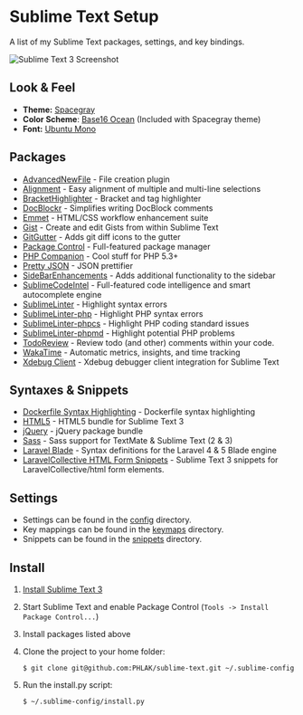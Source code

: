 Sublime Text Setup
==================

A list of my Sublime Text packages, settings, and key bindings.

![Sublime Text 3 Screenshot](https://raw.github.com/PHLAK/sublime-text/master/screenshot.png)

Look & Feel
-----------

  * **Theme:** [Spacegray](https://github.com/kkga/spacegray)
  * **Color Scheme**: [Base16 Ocean](https://github.com/chriskempson/base16-textmate) (Included with Spacegray theme)
  * **Font:** [Ubuntu Mono](http://font.ubuntu.com/)

Packages
--------

  * [AdvancedNewFile](https://github.com/skuroda/Sublime-AdvancedNewFile) - File creation plugin
  * [Alignment](https://github.com/wbond/sublime_alignment) - Easy alignment of multiple and multi-line selections
  * [BracketHighlighter](https://github.com/facelessuser/BracketHighlighter) - Bracket and tag highlighter
  * [DocBlockr](https://github.com/spadgos/sublime-jsdocs) - Simplifies writing DocBlock comments
  * [Emmet](https://github.com/sergeche/emmet-sublime) - HTML/CSS workflow enhancement suite
  * [Gist](https://github.com/condemil/Gist) - Create and edit Gists from within Sublime Text
  * [GitGutter](https://github.com/jisaacks/GitGutter) - Adds git diff icons to the gutter
  * [Package Control](https://github.com/wbond/sublime_package_control) - Full-featured package manager
  * [PHP Companion](https://github.com/erichard/SublimePHPCompanion) - Cool stuff for PHP 5.3+
  * [Pretty JSON](https://github.com/dzhibas/SublimePrettyJson) - JSON prettifier
  * [SideBarEnhancements](https://github.com/titoBouzout/SideBarEnhancements) - Adds additional functionality to the sidebar
  * [SublimeCodeIntel](https://github.com/Kronuz/SublimeCodeIntel) - Full-featured code intelligence and smart autocomplete engine
  * [SublimeLinter](https://github.com/SublimeLinter/SublimeLinter) - Highlight syntax errors
  * [SublimeLinter-php](https://github.com/SublimeLinter/SublimeLinter-php) - Highlight PHP syntax errors
  * [SublimeLinter-phpcs](https://github.com/SublimeLinter/SublimeLinter-phpcs) - Highlight PHP coding standard issues
  * [SublimeLinter-phpmd](https://github.com/SublimeLinter/SublimeLinter-phpmd) - Highlight potential PHP problems
  * [TodoReview](https://github.com/jonathandelgado/SublimeTodoReview) - Review todo (and other) comments within your code.
  * [WakaTime](https://github.com/wakatime/sublime-wakatime) - Automatic metrics, insights, and time tracking
  * [Xdebug Client](https://github.com/martomo/SublimeTextXdebug) - Xdebug debugger client integration for Sublime Text

Syntaxes & Snippets
-------------------

  * [Dockerfile Syntax Highlighting](https://github.com/asbjornenge/Dockerfile.tmLanguage) - Dockerfile syntax highlighting
  * [HTML5](https://github.com/mrmartineau/HTML5) - HTML5 bundle for Sublime Text 3
  * [jQuery](https://github.com/SublimeText/jQuery) - jQuery package bundle
  * [Sass](https://github.com/nathos/sass-textmate-bundle) - Sass support for TextMate & Sublime Text (2 & 3)
  * [Laravel Blade](https://github.com/Medalink/laravel-blade) - Syntax definitions for the Laravel 4 & 5 Blade engine
  * [LaravelCollective HTML Form Snippets](https://github.com/PHLAK/laravelcollective-html-form-snippets) - Sublime Text 3 snippets for LaravelCollective/html form elements.

Settings
--------

  * Settings can be found in the [config](config) directory.
  * Key mappings can be found in the [keymaps](keymaps) directory.
  * Snippets can be found in the [snippets](snippets) directory.

Install
-------

  1. [Install Sublime Text 3](https://www.sublimetext.com/docs/3/linux_repositories.html)
  2. Start Sublime Text and enable Package Control (`Tools -> Install Package Control...`)
  3. Install packages listed above
  4. Clone the project to your home folder:

     ```
     $ git clone git@github.com:PHLAK/sublime-text.git ~/.sublime-config
     ```

  5. Run the install.py script:

     ```
     $ ~/.sublime-config/install.py
     ```
